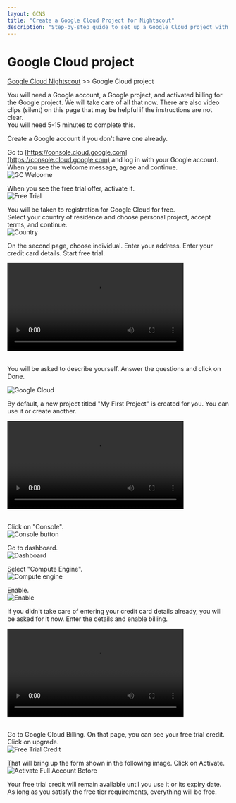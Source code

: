 ```yaml
---
layout: GCNS
title: "Create a Google Cloud Project for Nightscout"
description: "Step-by-step guide to set up a Google Cloud project with billing and free-trial credit to host your Nightscout instance."
---
```

  
# Google Cloud project  
[Google Cloud Nightscout](./GoogleCloud.md) >> Google Cloud project  
  
You will need a Google account, a Google project, and activated billing for the Google project.  We will take care of all that now.  There are also video clips (silent) on this page that may be helpful if the instructions are not clear.  
You will need 5-15 minutes to complete this.  
  
Create a Google account if you don't have one already.  
  
Go to  [https://console.cloud.google.com](https://console.cloud.google.com) and log in with your Google account.  
When you see the welcome message, agree and continue.  
![GC Welcome](./images/GC_Welcome.png)  
  
When you see the free trial offer, activate it.  
![Free Trial](./images/FreeTrial.png)  
  
You will be taken to registration for Google Cloud for free.  
Select your country of residence and choose personal project, accept terms, and continue.  
![Country](./images/Country.png)  
  
On the second page, choose individual.  Enter your address.  Enter your credit card details.  Start free trial.  
  
<video width="400" controlsList="nodownload" src="./video/GC.mp4" controls>  
</video>  
<br/>  
<br/>  
  
You will be asked to describe yourself.  Answer the questions and click on Done.  
  
![Google Cloud](./images/GoogleCloud.png)  
  
By default, a new project titled "My First Project" is created for you.  You can use it or create another.  
  
<video width="400" controlsList="nodownload" src="./video/GC2.mp4" controls>  
</video>  
<br/>  
<br/>  
  
Click on "Console".  
![Console button](./images/Console.png)  
  
Go to dashboard.  
![Dashboard](./images/Dashboard.png)  
  
Select "Compute Engine".  
![Compute engine](./images/Dash.png)  
  
Enable.  
![Enable](./images/Enable.png)  

If you didn't take care of entering your credit card details already, you will be asked for it now.  Enter the details and enable billing.  
  
<video width="400" controlsList="nodownload" src="./video/GC3.mp4" controls>  
</video>  
<br/>  
<br/>   
  
Go to Google Cloud Billing.  On that page, you can see your free  trial credit.  Click on upgrade.  
![Free Trial Credit](./images/FreeTrialCredit.png)  
  
That will bring up the form shown in the following image.  Click on Activate.  
![Activate Full Account Before](./images/ActivateFullAccountBefore.png)  
  
Your free trial credit will remain available until you use it or its expiry date.  
As long as you satisfy the free tier requirements, everything will be free.  
  

